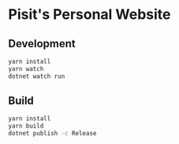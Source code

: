 # Pisit's Personal Website

## Development

```sh
yarn install
yarn watch
dotnet watch run
```

## Build

```sh
yarn install
yarn build
dotnet publish -c Release
```